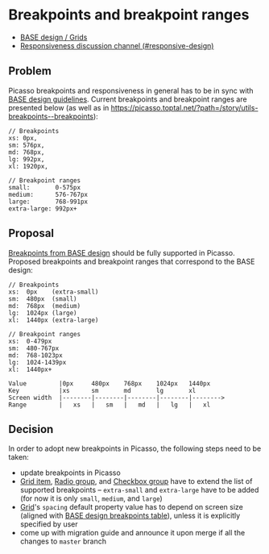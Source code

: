 # Breakpoints and breakpoint ranges

- [BASE design / Grids](https://www.figma.com/file/q2nvjiyO2CLqBv4DeJnU3i/Product-Library-Documentation?node-id=4533%3A28468&t=vx43Ao8lyKnJMz9U-1)
- [Responsiveness discussion channel (#responsive-design)](https://toptal-core.slack.com/archives/C052MRF4QJV)

## Problem

Picasso breakpoints and responsiveness in general has to be in sync with [BASE design guidelines](https://www.figma.com/file/q2nvjiyO2CLqBv4DeJnU3i/Product-Library-Documentation?node-id=4533%3A28468&t=RruM6iH4OeX5Csm7-1). Current breakpoints and breakpoint ranges are presented below (as well as in https://picasso.toptal.net/?path=/story/utils-breakpoints--breakpoints):

```
// Breakpoints
xs: 0px,
sm: 576px,
md: 768px,
lg: 992px,
xl: 1920px,

// Breakpoint ranges
small:       0-575px
medium:      576-767px
large:       768-991px
extra-large: 992px+
```

## Proposal

[Breakpoints from BASE design](https://www.figma.com/file/q2nvjiyO2CLqBv4DeJnU3i/Product-Library-Documentation?node-id=4533%3A28468&t=RruM6iH4OeX5Csm7-1) should be fully supported in Picasso. Proposed breakpoints and breakpoint ranges that correspond to the BASE design:

```
// Breakpoints
xs:  0px    (extra-small)
sm:  480px  (small)
md:  768px  (medium)
lg:  1024px (large)
xl:  1440px (extra-large)

// Breakpoint ranges
xs:  0-479px
sm:  480-767px
md:  768-1023px
lg:  1024-1439px
xl:  1440px+

Value         |0px     480px    768px    1024px   1440px
Key           |xs      sm       md       lg       xl
Screen width  |--------|--------|--------|--------|-------->
Range         |   xs   |   sm   |   md   |   lg   |   xl
```

## Decision

In order to adopt new breakpoints in Picasso, the following steps need to be taken:

- update breakpoints in Picasso
- [Grid item](https://picasso.toptal.net/?path=/story/layout-grid--grid), [Radio group](https://picasso.toptal.net/?path=/story/forms-radio--radio), and [Checkbox group](https://picasso.toptal.net/?path=/story/forms-checkbox--checkbox) have to extend the list of supported breakpoints – `extra-small` and `extra-large` have to be added (for now it is only `small`, `medium`, and `large`)
- [Grid](https://picasso.toptal.net/?path=/story/layout-grid--grid)'s `spacing` default property value has to depend on screen size (aligned with [BASE design breakpoints table](https://www.figma.com/file/q2nvjiyO2CLqBv4DeJnU3i/Product-Library-Documentation?node-id=4533%3A28468&t=O6NGIGAxAbtfzWfm-1)), unless it is explicitly specified by user
- come up with migration guide and announce it upon merge if all the changes to `master` branch
